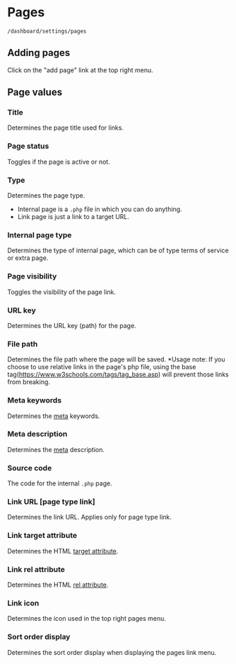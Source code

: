 # Pages

`/dashboard/settings/pages`

## Adding pages

Click on the "add page" link at the top right menu.

## Page values

### Title

Determines the page title used for links.

### Page status

Toggles if the page is active or not.

### Type

Determines the page type.

- Internal page is a `.php` file in which you can do anything.
- Link page is just a link to a target URL.

### Internal page type

Determines the type of internal page, which can be of type terms of service or extra page.

### Page visibility

Toggles the visibility of the page link.

### URL key

Determines the URL key (path) for the page.

### File path

Determines the file path where the page will be saved.
*Usage note: If you choose to use relative links in the page's php file, using the base tag(https://www.w3schools.com/tags/tag_base.asp) will prevent those links from breaking.

### Meta keywords

Determines the [meta](https://www.w3schools.com/tags/tag_meta.asp) keywords.

### Meta description

Determines the [meta](https://www.w3schools.com/tags/tag_meta.asp) description.

### Source code

The code for the internal `.php` page.

### Link URL [page type link]

Determines the link URL. Applies only for page type link.

### Link target attribute

Determines the HTML [target attribute](https://www.w3schools.com/tags/att_a_target.asp).

### Link rel attribute

Determines the HTML [rel attribute](https://www.w3schools.com/tags/att_a_rel.asp).

### Link icon

Determines the icon used in the top right pages menu.

### Sort order display

Determines the sort order display when displaying the pages link menu.
